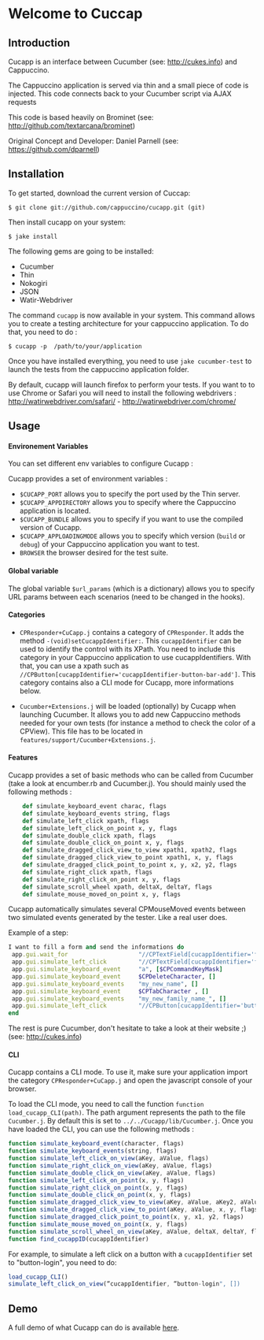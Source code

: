 # Welcome to Cuccap

## Introduction

Cucapp is an interface between Cucumber (see: http://cukes.info) and Cappuccino.

The Cappuccino application is served via thin and a small piece of code is injected.
This code connects back to your Cucumber script via AJAX requests

This code is based heavily on Brominet (see: http://github.com/textarcana/brominet)

Original Concept and Developer: Daniel Parnell (see: https://github.com/dparnell)


## Installation

To get started, download the current version of Cuccap:

    $ git clone git://github.com/cappuccino/cucapp.git (git)

Then install cucapp on your system:

    $ jake install

The following gems are going to be installed:

- Cucumber
- Thin
- Nokogiri
- JSON
- Watir-Webdriver

The command `cucapp` is now available in your system. This command allows you to create a testing architecture for your cappuccino application. To do that, you need to do :

    $ cucapp -p  /path/to/your/application

Once you have installed everything, you need to use `jake cucumber-test` to launch the tests from the cappuccino application folder.

By default, cucapp will launch firefox to perform your tests. If you want to to use Chrome or Safari you will need to install the following webdrivers : http://watirwebdriver.com/safari/ - http://watirwebdriver.com/chrome/

## Usage

#### Environement Variables

You can set different env variables to configure Cucapp :

Cucapp provides a set of environment variables :

* `$CUCAPP_PORT` allows you to specify the port used by the Thin server.
* `$CUCAPP_APPDIRECTORY` allows you to specify where the Cappuccino application is located.
* `$CUCAPP_BUNDLE` allows you to specify if you want to use the compiled version of Cucapp.
* `$CUCAPP_APPLOADINGMODE` allows you to specify which version (`build` or `debug`) of your Cappuccino application you want to test.
* `BROWSER` the browser desired for the test suite.

#### Global variable

The global variable `$url_params` (which is a dictionary) allows you to specify URL params between each scenarios (need to be changed in the hooks).

#### Categories

- `CPResponder+CuCapp.j` contains a category of `CPResponder`. It adds the method `-(void)setCucappIdentifier:`. This `cucappIdentifier` can be used to identify the control with its XPath. You need to include this category in your Cappuccino application to use cucappIdentifiers. With that, you can use a xpath such as `//CPButton[cucappIdentifier='cucappIdentifier-button-bar-add']`. This category contains also a CLI mode for Cucapp, more informations below.

- `Cucumber+Extensions.j` will be loaded (optionally) by Cucapp when launching Cucumber. It allows you to add new Cappuccino methods needed for your own tests (for instance a method to check the color of a CPView). This file has to be located in `features/support/Cucumber+Extensions.j`.

#### Features

Cucapp provides a set of basic methods who can be called from Cucumber (take a look at encumber.rb and Cucumber.j). You should mainly used the following methods :

```ruby
    def simulate_keyboard_event charac, flags
    def simulate_keyboard_events string, flags
    def simulate_left_click xpath, flags
    def simulate_left_click_on_point x, y, flags
    def simulate_double_click xpath, flags
    def simulate_double_click_on_point x, y, flags
    def simulate_dragged_click_view_to_view xpath1, xpath2, flags
    def simulate_dragged_click_view_to_point xpath1, x, y, flags
    def simulate_dragged_click_point_to_point x, y, x2, y2, flags
    def simulate_right_click xpath, flags
    def simulate_right_click_on_point x, y, flags
    def simulate_scroll_wheel xpath, deltaX, deltaY, flags
    def simulate_mouse_moved_on_point x, y, flags
````

Cucapp automatically simulates several CPMouseMoved events between two simulated events generated by the tester. Like a real user does.

Example of a step:

 ```ruby
I want to fill a form and send the informations do
  app.gui.wait_for                    "//CPTextField[cucappIdentifier='field-name']"
  app.gui.simulate_left_click         "//CPTextField[cucappIdentifier='field-name']", []
  app.gui.simulate_keyboard_event     "a", [$CPCommandKeyMask]
  app.gui.simulate_keyboard_event     $CPDeleteCharacter, []
  app.gui.simulate_keyboard_events    "my_new_name", []
  app.gui.simulate_keyboard_event     $CPTabCharacter , []
  app.gui.simulate_keyboard_events    "my_new_family_name_", []
  app.gui.simulate_left_click         "//CPButton[cucappIdentifier='button-send']", []
end
```

The rest is pure Cucumber, don't hesitate to take a look at their website ;) (see: http://cukes.info)

#### CLI

Cucapp contains a CLI mode. To use it, make sure your application import the category `CPResponder+CuCapp.j` and open the javascript console of your browser.

To load the CLI mode, you need to call the function `function load_cucapp_CLI(path)`. The path argument represents the path to the file `Cucumber.j`. By default this is set to `../../Cucapp/lib/Cucumber.j`. Once you have loaded the CLI, you can use the following methods :

``` javascript
function simulate_keyboard_event(character, flags)
function simulate_keyboard_events(string, flags)
function simulate_left_click_on_view(aKey, aValue, flags)
function simulate_right_click_on_view(aKey, aValue, flags)
function simulate_double_click_on_view(aKey, aValue, flags)
function simulate_left_click_on_point(x, y, flags)
function simulate_right_click_on_point(x, y, flags)
function simulate_double_click_on_point(x, y, flags)
function simulate_dragged_click_view_to_view(aKey, aValue, aKey2, aValue2, flags)
function simulate_dragged_click_view_to_point(aKey, aValue, x, y, flags)
function simulate_dragged_click_point_to_point(x, y, x1, y2, flags)
function simulate_mouse_moved_on_point(x, y, flags)
function simulate_scroll_wheel_on_view(aKey, aValue, deltaX, deltaY, flags)
function find_cucappID(cucappIdentifier)
```

For example, to simulate a left click on a button with a `cucappIdentifier` set to "button-login", you need to do:

``` javascript
load_cucapp_CLI()
simulate_left_click_on_view(“cucappIdentifier, “button-login", [])
```

## Demo

A full demo of what Cucapp can do is available [here](https://github.com/Dogild/Cucapp-demo).
